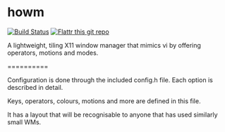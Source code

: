 howm
==========

[![Build Status](https://travis-ci.org/HarveyHunt/howm.svg?branch=develop)](https://travis-ci.org/HarveyHunt/howm)
[![Flattr this git repo](http://api.flattr.com/button/flattr-badge-large.png)](https://flattr.com/submit/auto?user_id=harveyhunt&url=https://github.com/HarveyHunt/howm&title=howm&language=&tags=github&category=software) 


A lightweight, tiling X11 window manager that mimics vi by offering operators, motions and modes.

==========

Configuration is done through the included config.h file. Each option is described in detail.

Keys, operators, colours, motions and more are defined in this file.

It has a layout that will be recognisable to anyone that has used similarly small WMs.
